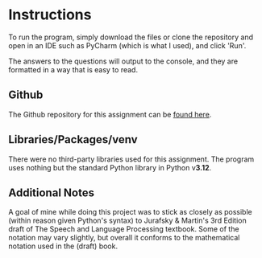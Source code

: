 # Instructions

To run the program, simply download the files or clone the repository and open in an IDE such as PyCharm (which is what I used), and click 'Run'.

The answers to the questions will output to the console, and they are formatted in a way that is easy to read.

## Github

The Github repository for this assignment can be <a href="https://github.com/southP4w/natural-language-processing">found here</a>.

## Libraries/Packages/venv

There were no third-party libraries used for this assignment. The program uses nothing but the standard Python library in Python v<strong>3.12</strong>.

## Additional Notes

A goal of mine while doing this project was to stick as closely as possible (within reason given Python's syntax) to Jurafsky & Martin's 3rd Edition draft of The Speech and Language Processing textbook. Some of the notation may vary slightly, but overall it conforms to the mathematical notation used in the (draft) book.
